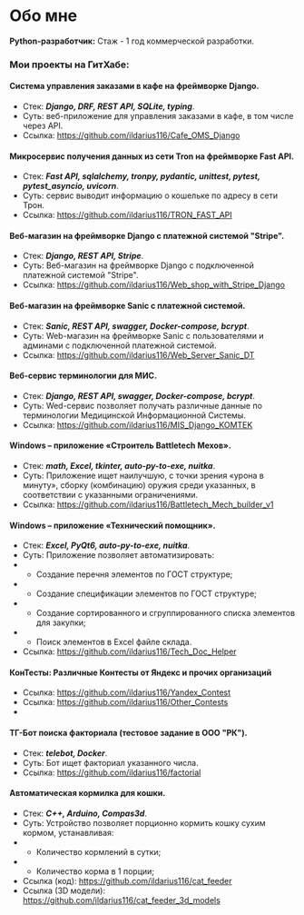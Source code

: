 # Обо мне

**Python-разработчик:**
Стаж - 1 год коммерческой разработки.

### Мои проекты на ГитХабе:

#### Система управления заказами в кафе на фреймворке Django.
- Стек: **_Django, DRF, REST API, SQLite, typing_**. 
- Суть: веб-приложение для управления заказами в кафе, в том числе через API.
- Ссылка: https://github.com/ildarius116/Cafe_OMS_Django

#### Микросервис получения данных из сети Tron на фреймворке Fast API.
- Стек: **_Fast API, sqlalchemy, tronpy, pydantic, unittest, pytest, pytest_asyncio, uvicorn_**. 
- Суть: сервис выводит информацию о кошельке по адресу в сети Трон.
- Ссылка: https://github.com/ildarius116/TRON_FAST_API

#### Веб-магазин на фреймворке Django с платежной системой "Stripe".
- Стек: **_Django, REST API, Stripe_**. 
- Суть: Веб-магазин на фреймворке Django с подключенной платежной системой "Stripe".
- Ссылка: https://github.com/ildarius116/Web_shop_with_Stripe_Django

#### Веб-магазин на фреймворке Sanic с платежной системой.
- Стек: **_Sanic, REST API, swagger, Docker-compose, bcrypt_**. 
- Суть: Web-магазин на фреймворке Sanic с пользователями и админами с подключенной платежной системой.
- Ссылка: https://github.com/ildarius116/Web_Server_Sanic_DT

#### Веб-сервис терминологии для МИС.
- Стек: **_Django, REST API, swagger, Docker-compose, bcrypt_**. 
- Суть: Wed-сервис позволяет получать различные данные по терминологии Медицинской Информационной Системы.
- Ссылка: https://github.com/ildarius116/MIS_Django_KOMTEK

#### Windows – приложение «Строитель Battletech Мехов».
- Стек: **_math, Excel, tkinter, auto-py-to-exe, nuitka_**.
- Суть: Приложение ищет наилучшую, с точки зрения «урона в минуту», сборку (комбинацию) оружия среди указанных, в соответствии с указанными ограничениями.
- Ссылка: https://github.com/ildarius116/Battletech_Mech_builder_v1

#### Windows – приложение «Технический помощник».
- Стек: **_Excel, PyQt6, auto-py-to-exe, nuitka_**.
- Суть: Приложение позволяет автоматизировать:
- * Создание перечня элементов по ГОСТ структуре;
- * Создание спецификации элементов по ГОСТ структуре;
- * Создание сортированного и сгруппированного списка элементов для закупки;
- * Поиск элементов в Excel файле склада.
- Ссылка: https://github.com/ildarius116/Tech_Doc_Helper

#### КонТесты: Различные Контесты от Яндекс и прочих организаций
- Ссылка: https://github.com/ildarius116/Yandex_Contest
- Ссылка: https://github.com/ildarius116/Other_Contests
- 
#### ТГ-Бот поиска факториала (тестовое задание в ООО "РК").
- Стек: **_telebot, Docker_**.
- Суть: Бот ищет факториал указанного числа.
- Ссылка: https://github.com/ildarius116/factorial

#### Автоматическая кормилка для кошки.
- Стек: **_С++, Arduino, Compas3d_**.
- Суть: Устройство позволяет порционно кормить кошку сухим кормом, устанавливая:
- * Количество кормлений в сутки;
- * Количество корма в 1 порции;
- Ссылка (код): https://github.com/ildarius116/cat_feeder
- Ссылка (3D модели): https://github.com/ildarius116/cat_feeder_3d_models


